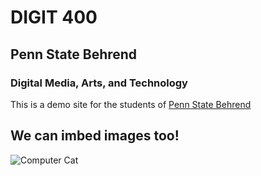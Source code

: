 # DIGIT 400
## Penn State Behrend
### Digital Media, Arts, and Technology

This is a demo site for the students of [Penn State Behrend](http://behrend.psu.edu/)

## We can imbed images too!

![Computer Cat](https://media.giphy.com/media/13CoXDiaCcCoyk/giphy.gif)
